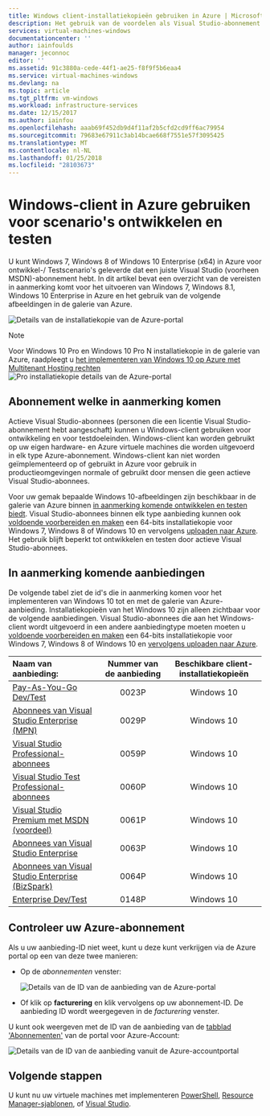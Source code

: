 ```yaml
---
title: Windows client-installatiekopieën gebruiken in Azure | Microsoft Docs
description: Het gebruik van de voordelen als Visual Studio-abonnement voor het implementeren van Windows 7, Windows 8 of Windows 10 in Azure voor ontwikkel-/ Testscenario 's
services: virtual-machines-windows
documentationcenter: ''
author: iainfoulds
manager: jeconnoc
editor: ''
ms.assetid: 91c3880a-cede-44f1-ae25-f8f9f5b6eaa4
ms.service: virtual-machines-windows
ms.devlang: na
ms.topic: article
ms.tgt_pltfrm: vm-windows
ms.workload: infrastructure-services
ms.date: 12/15/2017
ms.author: iainfou
ms.openlocfilehash: aaab69f452db9d4f11af2b5cfd2cd9ff6ac79954
ms.sourcegitcommit: 79683e67911c3ab14bcae668f7551e57f3095425
ms.translationtype: MT
ms.contentlocale: nl-NL
ms.lasthandoff: 01/25/2018
ms.locfileid: "28103673"
---
```

# <a name="use-windows-client-in-azure-for-devtest-scenarios"></a>Windows-client in Azure gebruiken voor scenario's ontwikkelen en testen
U kunt Windows 7, Windows 8 of Windows 10 Enterprise (x64) in Azure voor ontwikkel-/ Testscenario's geleverde dat een juiste Visual Studio (voorheen MSDN)-abonnement hebt. In dit artikel bevat een overzicht van de vereisten in aanmerking komt voor het uitvoeren van Windows 7, Windows 8.1, Windows 10 Enterprise in Azure en het gebruik van de volgende afbeeldingen in de galerie van Azure.

![Details van de installatiekopie van de Azure-portal](./media/client-images/windows-client-msdn-images.png) 

> [!NOTE]
> Voor Windows 10 Pro en Windows 10 Pro N installatiekopie in de galerie van Azure, raadpleegt u [het implementeren van Windows 10 op Azure met Multitenant Hosting rechten](windows-desktop-multitenant-hosting-deployment.md)
>![Pro installatiekopie details van de Azure-portal](./media/client-images/windows-client-pro-images.png) 
>

## <a name="subscription-eligibility"></a>Abonnement welke in aanmerking komen
Actieve Visual Studio-abonnees (personen die een licentie Visual Studio-abonnement hebt aangeschaft) kunnen u Windows-client gebruiken voor ontwikkeling en voor testdoeleinden. Windows-client kan worden gebruikt op uw eigen hardware- en Azure virtuele machines die worden uitgevoerd in elk type Azure-abonnement. Windows-client kan niet worden geïmplementeerd op of gebruikt in Azure voor gebruik in productieomgevingen normale of gebruikt door mensen die geen actieve Visual Studio-abonnees.

Voor uw gemak bepaalde Windows 10-afbeeldingen zijn beschikbaar in de galerie van Azure binnen [in aanmerking komende ontwikkelen en testen biedt](#eligible-offers). Visual Studio-abonnees binnen elk type aanbieding kunnen ook [voldoende voorbereiden en maken](prepare-for-upload-vhd-image.md) een 64-bits installatiekopie voor Windows 7, Windows 8 of Windows 10 en vervolgens [uploaden naar Azure](upload-generalized-managed.md). Het gebruik blijft beperkt tot ontwikkelen en testen door actieve Visual Studio-abonnees.

## <a name="eligible-offers"></a>In aanmerking komende aanbiedingen
De volgende tabel ziet de id's die in aanmerking komen voor het implementeren van Windows 10 tot en met de galerie van Azure-aanbieding. Installatiekopieën van het Windows 10 zijn alleen zichtbaar voor de volgende aanbiedingen. Visual Studio-abonnees die aan het Windows-client wordt uitgevoerd in een andere aanbiedingtype moeten moeten u [voldoende voorbereiden en maken](prepare-for-upload-vhd-image.md) een 64-bits installatiekopie voor Windows 7, Windows 8 of Windows 10 en [vervolgens uploaden naar Azure](upload-generalized-managed.md).

| Naam van aanbieding: | Nummer van de aanbieding | Beschikbare client-installatiekopieën |
|:--- |:---:|:---:|
| [Pay-As-You-Go Dev/Test](https://azure.microsoft.com/offers/ms-azr-0023p/) |0023P |Windows 10 |
| [Abonnees van Visual Studio Enterprise (MPN)](https://azure.microsoft.com/offers/ms-azr-0029p/) |0029P |Windows 10 |
| [Visual Studio Professional-abonnees](https://azure.microsoft.com/offers/ms-azr-0059p/) |0059P |Windows 10 |
| [Visual Studio Test Professional-abonnees](https://azure.microsoft.com/offers/ms-azr-0060p/) |0060P |Windows 10 |
| [Visual Studio Premium met MSDN (voordeel)](https://azure.microsoft.com/offers/ms-azr-0061p/) |0061P |Windows 10 |
| [Abonnees van Visual Studio Enterprise](https://azure.microsoft.com/offers/ms-azr-0063p/) |0063P |Windows 10 |
| [Abonnees van Visual Studio Enterprise (BizSpark)](https://azure.microsoft.com/offers/ms-azr-0064p/) |0064P |Windows 10 |
| [Enterprise Dev/Test](https://azure.microsoft.com/ofers/ms-azr-0148p/) |0148P |Windows 10 |

## <a name="check-your-azure-subscription"></a>Controleer uw Azure-abonnement
Als u uw aanbieding-ID niet weet, kunt u deze kunt verkrijgen via de Azure portal op een van deze twee manieren:  

- Op de *abonnementen* venster:

  ![Details van de ID van de aanbieding van de Azure-portal](./media/client-images/offer-id-azure-portal.png) 

- Of klik op **facturering** en klik vervolgens op uw abonnement-ID. De aanbieding ID wordt weergegeven in de *facturering* venster.

U kunt ook weergeven met de ID van de aanbieding van de [tabblad 'Abonnementen'](http://account.windowsazure.com/Subscriptions) van de portal voor Azure-Account:

![Details van de ID van de aanbieding vanuit de Azure-accountportal](./media/client-images/offer-id-azure-account-portal.png) 

## <a name="next-steps"></a>Volgende stappen
U kunt nu uw virtuele machines met implementeren [PowerShell](quick-create-powershell.md), [Resource Manager-sjablonen](ps-template.md), of [Visual Studio](../../vs-azure-tools-resource-groups-deployment-projects-create-deploy.md).

